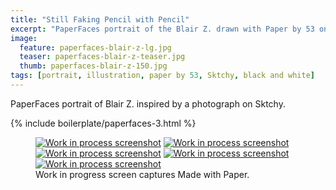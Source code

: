 ```yaml
---
title: "Still Faking Pencil with Pencil"
excerpt: "PaperFaces portrait of the Blair Z. drawn with Paper by 53 on an iPad."
image: 
  feature: paperfaces-blair-z-lg.jpg
  teaser: paperfaces-blair-z-teaser.jpg
  thumb: paperfaces-blair-z-150.jpg
tags: [portrait, illustration, paper by 53, Sktchy, black and white]
---
```


PaperFaces portrait of Blair Z. inspired by a photograph on Sktchy.

{% include boilerplate/paperfaces-3.html %}

<figure class="third">
  <a href="{{ site.url }}/images/paperfaces-blair-z-process-1-lg.jpg"><img src="{{ site.url }}/images/paperfaces-blair-z-process-1-600.jpg" alt="Work in process screenshot"></a>
  <a href="{{ site.url }}/images/paperfaces-blair-z-process-2-lg.jpg"><img src="{{ site.url }}/images/paperfaces-blair-z-process-2-600.jpg" alt="Work in process screenshot"></a>
  <a href="{{ site.url }}/images/paperfaces-blair-z-process-3-lg.jpg"><img src="{{ site.url }}/images/paperfaces-blair-z-process-3-600.jpg" alt="Work in process screenshot"></a>
  <a href="{{ site.url }}/images/paperfaces-blair-z-process-4-lg.jpg"><img src="{{ site.url }}/images/paperfaces-blair-z-process-4-600.jpg" alt="Work in process screenshot"></a>
  <a href="{{ site.url }}/images/paperfaces-blair-z-lg.jpg"><img src="{{ site.url }}/images/paperfaces-blair-z-process-5-600.jpg" alt="Work in process screenshot"></a>
  <figcaption>Work in progress screen captures Made with Paper.</figcaption>
</figure>
